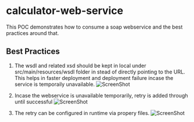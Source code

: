 # calculator-web-service

This POC demonstrates how to consume a soap webservice and the best practices around that.

## Best Practices
   1. The wsdl and related xsd should be kept in local under src/main/resources/wsdl folder in stead of directly pointing to the URL.
      This helps in faster deployment and deployment failure incase the service is temporaily unavailable.
      ![ScreenShot](https://raw.githubusercontent.com/indiramallick1988/Demo2/master/Webservice/wsdl.png)
	  
   2. Incase the webservice is unavailable temporarily, retry is added through until successful
      ![ScreenShot](https://raw.githubusercontent.com/indiramallick1988/Demo2/master/Webservice/retry.png)
      
   3. The retry can be configured in runtime via propery files.
      ![ScreenShot](https://raw.githubusercontent.com/indiramallick1988/Demo2/master/Webservice/property.PNG)

